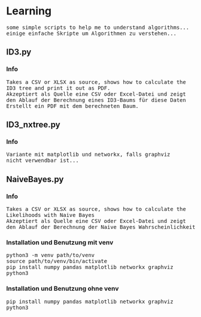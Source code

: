 # Learning #
<pre>
some simple scripts to help me to understand algorithms...
einige einfache Skripte um Algorithmen zu verstehen...
</pre>
## ID3.py ##
### Info ###
<pre>
Takes a CSV or XLSX as source, shows how to calculate the
ID3 tree and print it out as PDF.
Akzeptiert als Quelle eine CSV oder Excel-Datei und zeigt
den Ablauf der Berechnung eines ID3-Baums für diese Daten
Erstellt ein PDF mit dem berechneten Baum.
</pre>
## ID3_nxtree.py ##
### Info ###
<pre>
Variante mit matplotlib und networkx, falls graphviz
nicht verwendbar ist...
</pre>
## NaiveBayes.py ##
### Info ###
<pre>
Takes a CSV or XLSX as source, shows how to calculate the
Likelihoods with Naive Bayes 
Akzeptiert als Quelle eine CSV oder Excel-Datei und zeigt
den Ablauf der Berechnung der Naive Bayes Wahrscheinlichkeit
</pre>
### Installation und Benutzung mit venv ###
<pre>
python3 -m venv path/to/venv
source path/to/venv/bin/activate
pip install numpy pandas matplotlib networkx graphviz
python3 <scriptname.py>
</pre>
### Installation und Benutzung ohne venv ###
<pre>
pip install numpy pandas matplotlib networkx graphviz
python3 <scriptname.py>
</pre>
